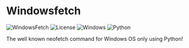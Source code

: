 # Windowsfetch
![WindowsFetch](https://i.imgur.com/XBIaJ9s.png)
![License](https://img.shields.io/github/license/ReflexTheLegend/windowsfetch?color=blue)  ![Windows](https://img.shields.io/badge/platform-Windows-blue)  ![Python](https://img.shields.io/badge/python-3.6+-blue)

The well known neofetch command for Windows OS only using Python!
